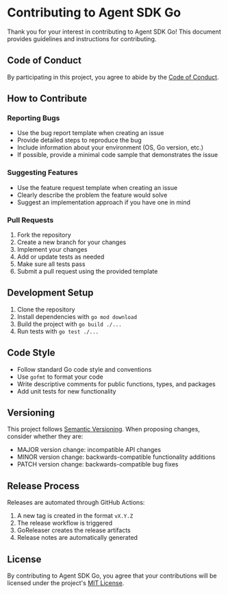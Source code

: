 # Contributing to Agent SDK Go

Thank you for your interest in contributing to Agent SDK Go! This document provides guidelines and instructions for contributing.

## Code of Conduct

By participating in this project, you agree to abide by the [Code of Conduct](CODE_OF_CONDUCT.md).

## How to Contribute

### Reporting Bugs

- Use the bug report template when creating an issue
- Provide detailed steps to reproduce the bug
- Include information about your environment (OS, Go version, etc.)
- If possible, provide a minimal code sample that demonstrates the issue

### Suggesting Features

- Use the feature request template when creating an issue
- Clearly describe the problem the feature would solve
- Suggest an implementation approach if you have one in mind

### Pull Requests

1. Fork the repository
2. Create a new branch for your changes
3. Implement your changes
4. Add or update tests as needed
5. Make sure all tests pass
6. Submit a pull request using the provided template

## Development Setup

1. Clone the repository
2. Install dependencies with `go mod download`
3. Build the project with `go build ./...`
4. Run tests with `go test ./...`

## Code Style

- Follow standard Go code style and conventions
- Use `gofmt` to format your code
- Write descriptive comments for public functions, types, and packages
- Add unit tests for new functionality

## Versioning

This project follows [Semantic Versioning](https://semver.org/). When proposing changes, consider whether they are:

- MAJOR version change: incompatible API changes
- MINOR version change: backwards-compatible functionality additions
- PATCH version change: backwards-compatible bug fixes

## Release Process

Releases are automated through GitHub Actions:

1. A new tag is created in the format `vX.Y.Z`
2. The release workflow is triggered
3. GoReleaser creates the release artifacts
4. Release notes are automatically generated

## License

By contributing to Agent SDK Go, you agree that your contributions will be licensed under the project's [MIT License](LICENSE). 